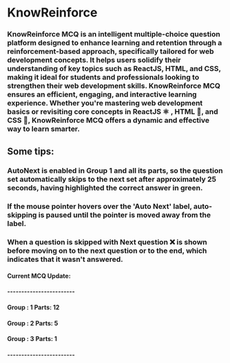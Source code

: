 # KnowReinforce

### KnowReinforce MCQ is an intelligent multiple-choice question platform designed to enhance learning and retention through a reinforcement-based approach, specifically tailored for web development concepts. It helps users solidify their understanding of key topics such as ReactJS, HTML, and CSS, making it ideal for students and professionals looking to strengthen their web development skills. KnowReinforce MCQ ensures an efficient, engaging, and interactive learning experience. Whether you're mastering web development basics or revisiting core concepts in ReactJS ⚛️ , HTML  📄, and CSS  🎨, KnowReinforce MCQ offers a dynamic and effective way to learn smarter.

## Some tips:

### AutoNext is enabled in Group 1 and all its parts, so the question set automatically skips to the next set after approximately 25 seconds, having highlighted the correct answer in green. 

### If the mouse pointer hovers over the 'Auto Next' label, auto-skipping is paused until the pointer is moved away from the label.

### When a question is skipped with Next question ❌ is shown before moving on to the next question or to the end, which indicates that it wasn't answered. 

#### Current MCQ Update: 
#### ------------------------
#### Group : 1     Parts: 12
#### Group : 2     Parts: 5
#### Group : 3     Parts: 1
#### ------------------------

